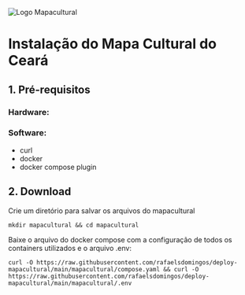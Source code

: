 ![Logo Mapacultural](https://mapacultural.secult.ce.gov.br/assets/img/logo-ceara-2396208294-1680122696.png)

# Instalação do Mapa Cultural do Ceará

## 1. Pré-requisitos

### Hardware:

### Software:

* curl
* docker
* docker compose plugin

## 2. Download

Crie um diretório para salvar os arquivos do mapacultural
```
mkdir mapacultural && cd mapacultural
```

Baixe o arquivo do docker compose com a configuração de todos os containers utilizados e o arquivo .env:

```
curl -O https://raw.githubusercontent.com/rafaelsdomingos/deploy-mapacultural/main/mapacultural/compose.yaml && curl -O https://raw.githubusercontent.com/rafaelsdomingos/deploy-mapacultural/main/mapacultural/.env
```

